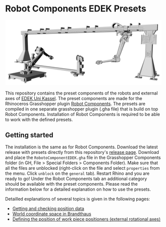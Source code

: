 # Robot Components EDEK Presets
![Banner](https://github.com/EDEK-UniKassel/RobotComponents-EDEK-Presets/blob/master/Utility/Figures/Banner.png)

This repository contains the preset components of the robots and external axes of [EDEK Uni Kassel](https://edek.uni-kassel.de/). The preset components are made for the Rhinoceros Grasshopper plugin [Robot Components]( https://github.com/EDEK-UniKassel/RobotComponents). The presets are compiled in one separate grasshopper plugin (.gha file) that is build on top Robot Components. Installation of Robot Components is required to be able to work with the defined presets.

## Getting started
The installation is the same as for Robot Components. Download the latest release with presets directly from this repository's [release page](https://github.com/EDEK-UniKassel/RobotComponents-EDEK-Presets/releases). Download and place the `RobotoComponentEDEK.gha` file in the Grasshopper Components folder (in GH, File > Special Folders > Components Folder). Make sure that all the files are unblocked (right-click on the file and select `properties` from the menu. Click `unblock` on the `general` tab). Restart Rhino and you are ready to go! Under the Robot Components tab an additional category should be available with the preset components. Please read the information below for a detailed explanation on how to use the presets.

Detailled explanations of several topics is given in the following pages:

- [Getting and checking position data](POSITION_DATA.md)
- [World coordinate space in Brandthaus](BRANDTHAUS_COORDINATE_SPACE.md)
- [Defining the position of work piece positioners (external rotational axes)](CALIBRATION_WORK_PIECE_POSITIONERS.md)
